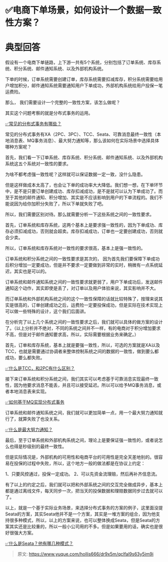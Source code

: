 # ✅电商下单场景，如何设计一个数据一致性方案？


# 典型回答

假设有一个电商下单链路，上下游一共有5个系统，分别包括了订单系统、库存系统、积分系统、邮件通知系统、以及外部机构系统。

下单的时候，订单系统需要创建订单，库存系统需要扣减库存，积分系统需要给用户增加积分，邮件通知系统需要通知用户下单成功，外部机构系统给用户投保一笔运费险。

那么， 我们需要设计一个完整的一致性方案，该怎么做呢？

其实这个问题考察的就是分布式事务的运用。

[✅常见的分布式事务有哪些？](https://www.yuque.com/hollis666/dr9x5m/yr0lu6?view=doc_embed)

常见的分布式事务有XA（2PC、3PC）、TCC、Seata、可靠消息最终一致性（本地消息表、MQ事务消息）、最大努力通知等，那么该如何在实际场景中选择具体哪种方案呢？

首先，我们看一下订单系统、库存系统、积分系统、邮件通知系统、以及外部机构系统这五个系统对一致性的要求。

为啥不都考虑强一致性呢？这样就可以保证数据一定一致，没什么隐患。

但是这样做成本太高了，也会让下单的成功率大大降低。我们想一想，在下单环节中，是不是只要订单创建成功、库存扣减成功，是不是就可以认为下单成功了。而至于其他的邮件通知、积分增加、其实是不应该影响到用户的下单流程的。我们不能说因为给你加积分失败了，所以下单就失败了吧。

所以，我们需要区别对待。那么就需要分析一下这些系统之间的一致性要求。

首先，订单系统和库存系统，这两个基本上是要求强一致性的，因为下单成功、库存必须扣减成功，否则就会超卖。库存扣减成功，订单也一定要创建成功，否则就会少卖。

所以，订单系统和库存系统对一致性的要求很高，基本上是强一致性的。

订单系统和积分系统之间的一致性要求是其次的， 因为首先我们要保障下单成功后积分增加一定要成功，但是并不要求一定要做到非常的实时，稍微有一点系统延迟，其实也是可以的。

订单系统和邮件通知系统之间的一致性要求就更弱了，用户下单成功后，发送邮件通知这个动作，其实即使是丢了，对订单以及用户体验来说，其实影响并不大。

而订单系统和外部机构系统之间的这个一致性保障的话就比较特殊了，按理来说其实是很高的，订单创建成功之后，运费险一定要投保成功，但是实际在技术实现上可以做一些特殊的设计，这个我们后面讲。

在分析完了以上几个系统之间的一致性要求之后，我们就可以具体的做方案的设计了。（以上分析并不绝对，不同的系统之间并不一样，有的电商对于积分增加要求不高，但是对于邮件通知要求高，所以，实际需要根据业务来确定。）

首先，订单和库存系统，基本上就是要强一致性，所以，可选的方案就是XA以及TCC，也就是需要通过协调者来整体控制系统之间的数据的一致性，做到要么都成功，要么都失败。

[✅什么是TCC，和2PC有什么区别？](https://www.yuque.com/hollis666/dr9x5m/xhvbak3ouy6xqiml?view=doc_embed)

接下来订单系统和积分系统之间，我们其实可以考虑基于可靠消息实现最终一致性，因为他要求消息不能丢，并且可以接受延迟。所以可以给予MQ事务消息，或者本地消息表来实现。

[✅如何基于MQ实现分布式事务](https://www.yuque.com/hollis666/dr9x5m/yuku2qztfb8ki6wg?view=doc_embed)

订单系统和邮件通知系统之间，我们就可以更加简单一点，用一个最大努力通知就行了，就算失败了也没关系。

[✅什么是最大努力通知？](https://www.yuque.com/hollis666/dr9x5m/akhq6shbaqc61s5n?view=doc_embed)

最后，至于订单系统和外部机构系统之间，理论上是要保证强一致性的，或者说怎么也得是秒级别的最终一致性。

但是实际情况是，外部机构的可用性和电商平台的可用性是完全天差地别的。很容易在投保的过程中失败，所以，这个地方一般的做法都是在协议上约定：

1、只要风控通过，投保一定成功。
2、可以先资金流理赔，然后再补齐信息流。

有了以上的约定之后，我们就可以把和外部系统之间的交互完全做成异步，基本上都是通过离线文件，每天同步一次，把当天的投保数据和理赔数据同步过去就可以了。

以上，就是一个基于实际业务场景，来选择分布式事务的方案的例子，这里面没提Seata的方案，其实Seata他并不是一个方案，其实是一堆方案的组合，因为他支持很多种模式，所以，以上的方案来说，也可以整体换成Seata，但是Seata的方案其实还是比较重的，所以一般小公司用的不多。但是如果要用的话，确实也是很好很强大方案。

[✅什么是Seata？他有哪几种模式？](https://www.yuque.com/hollis666/dr9x5m/qro9fl9lsiinx1tu?view=doc_embed)


> 原文: <https://www.yuque.com/hollis666/dr9x5m/qclfal9s63y5im9i>